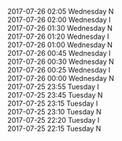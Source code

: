 2017-07-26 02:05 Wednesday  N  
2017-07-26 02:00 Wednesday  I  
2017-07-26 01:30 Wednesday  N  
2017-07-26 01:20 Wednesday  I  
2017-07-26 01:00 Wednesday  N  
2017-07-26 00:45 Wednesday  I  
2017-07-26 00:30 Wednesday  N  
2017-07-26 00:25 Wednesday  I  
2017-07-26 00:00 Wednesday  N  
2017-07-25 23:55 Tuesday  I  
2017-07-25 23:45 Tuesday  N  
2017-07-25 23:15 Tuesday  I  
2017-07-25 23:10 Tuesday  N  
2017-07-25 22:20 Tuesday  I  
2017-07-25 22:15 Tuesday  N  
